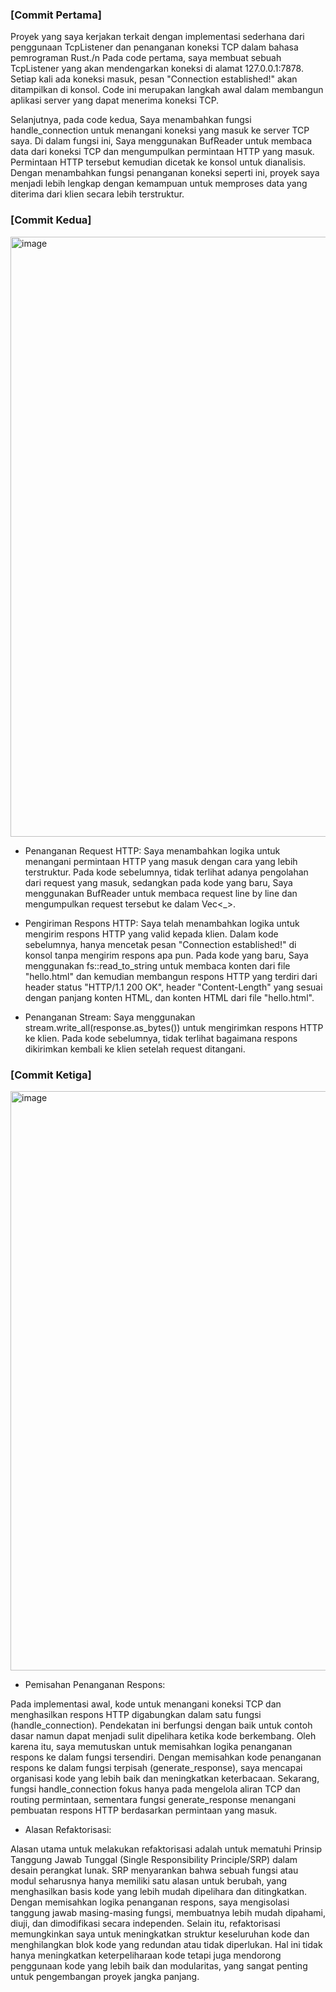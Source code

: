 ### [Commit Pertama]

Proyek yang saya kerjakan terkait dengan implementasi sederhana dari penggunaan TcpListener dan penanganan koneksi TCP dalam bahasa pemrograman Rust./n Pada code pertama, saya membuat sebuah TcpListener yang akan mendengarkan koneksi di alamat 127.0.0.1:7878. Setiap kali ada koneksi masuk, pesan "Connection established!" akan ditampilkan di konsol. Code ini merupakan langkah awal dalam membangun aplikasi server yang dapat menerima koneksi TCP.

Selanjutnya, pada code kedua, Saya menambahkan fungsi handle_connection untuk menangani koneksi yang masuk ke server TCP saya. Di dalam fungsi ini, Saya menggunakan BufReader untuk membaca data dari koneksi TCP dan mengumpulkan permintaan HTTP yang masuk. Permintaan HTTP tersebut kemudian dicetak ke konsol untuk dianalisis. Dengan menambahkan fungsi penanganan koneksi seperti ini, proyek saya menjadi lebih lengkap dengan kemampuan untuk memproses data yang diterima dari klien secara lebih terstruktur.


### [Commit Kedua]
<img width="960" alt="image" src="https://github.com/failasuf123/advprog-modul6/assets/97381822/f868f5f5-7a66-406a-9351-e04f231dbafc">

- Penanganan Request HTTP:
Saya menambahkan logika untuk menangani permintaan HTTP yang masuk dengan cara yang lebih terstruktur. Pada kode sebelumnya, tidak terlihat adanya pengolahan dari request yang masuk, sedangkan pada kode yang baru, Saya menggunakan BufReader untuk membaca request line by line dan mengumpulkan request tersebut ke dalam Vec<_>.

- Pengiriman Respons HTTP:
Saya telah menambahkan logika untuk mengirim respons HTTP yang valid kepada klien. Dalam kode sebelumnya, hanya mencetak pesan "Connection established!" di konsol tanpa mengirim respons apa pun. Pada kode yang baru, Saya menggunakan fs::read_to_string untuk membaca konten dari file "hello.html" dan kemudian membangun respons HTTP yang terdiri dari header status "HTTP/1.1 200 OK", header "Content-Length" yang sesuai dengan panjang konten HTML, dan konten HTML dari file "hello.html".

- Penanganan Stream:
Saya menggunakan stream.write_all(response.as_bytes()) untuk mengirimkan respons HTTP ke klien. Pada kode sebelumnya, tidak terlihat bagaimana respons dikirimkan kembali ke klien setelah request ditangani.


### [Commit Ketiga]
<img width="927" alt="image" src="https://github.com/failasuf123/advprog-modul6/assets/97381822/32010875-65be-42d3-b476-49444d0373c7">

- Pemisahan Penanganan Respons:
  
 Pada implementasi awal, kode untuk menangani koneksi TCP dan menghasilkan respons HTTP digabungkan dalam satu fungsi (handle_connection). Pendekatan ini berfungsi dengan baik untuk 
 contoh dasar namun dapat menjadi sulit dipelihara ketika kode berkembang. Oleh karena itu, saya memutuskan untuk memisahkan logika penanganan respons ke dalam fungsi tersendiri.
 Dengan memisahkan kode penanganan respons ke dalam fungsi terpisah (generate_response), saya mencapai organisasi kode yang lebih baik dan meningkatkan keterbacaan. Sekarang, fungsi 
 handle_connection fokus hanya pada mengelola aliran TCP dan routing permintaan, sementara fungsi generate_response menangani pembuatan respons HTTP berdasarkan permintaan yang masuk.

- Alasan Refaktorisasi:
  
 Alasan utama untuk melakukan refaktorisasi adalah untuk mematuhi Prinsip Tanggung Jawab Tunggal (Single Responsibility Principle/SRP) dalam desain perangkat lunak. SRP menyarankan bahwa 
 sebuah fungsi atau modul seharusnya hanya memiliki satu alasan untuk berubah, yang menghasilkan basis kode yang lebih mudah dipelihara dan ditingkatkan. Dengan memisahkan logika 
 penanganan respons, saya mengisolasi tanggung jawab masing-masing fungsi, membuatnya lebih mudah dipahami, diuji, dan dimodifikasi secara independen.
 Selain itu, refaktorisasi memungkinkan saya untuk meningkatkan struktur keseluruhan kode dan menghilangkan blok kode yang redundan atau tidak diperlukan. Hal ini tidak hanya meningkatkan 
 keterpeliharaan kode tetapi juga mendorong penggunaan kode yang lebih baik dan modularitas, yang sangat penting untuk pengembangan proyek jangka panjang.


